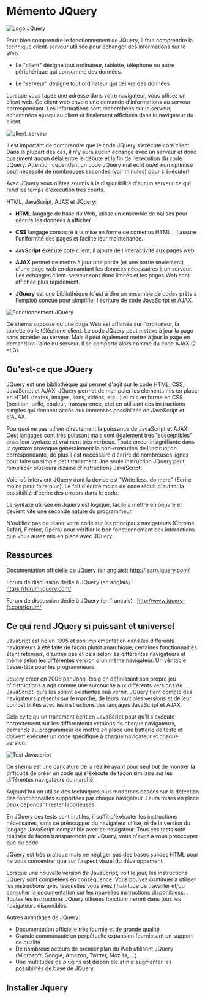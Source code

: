 # Mémento JQuery

![Logo JQuery](Jquery.png)


Pour bien comprendre le fonctionnement de JQuery, il faut comprendre la technique client-serveur utilisée pour échanger des informations sur le Web.

* Le "client" désigne tout ordinateur, tablette, téléphone  ou autre périphérique qui consomme des données.

* Le "serveur" désigne tout ordinateur qui délivre des données

Lorsque vous tapez une adresse dans votre navigateur, vous utlisez un client web. Ce client web envoie une demande d'informations au serveur correspondant. Les informations sont recherchées sur le serveur, acheminées ajusqu'au client et finalement affichées dans le navigateur du client.

![client_serveur](client_serveur.png)

Il est important de comprendre que le code JQuery s'exécute coté client. Dans la plupart des cas, il n'y aura aucun échange avec un serveur et donc quasiment aucun délai entre le débute et la fin de l'exécution du code JQuery. Attention cependant un code JQuery mal écrit ou/et non optimisé peut nécessité de nombreuses secondes (voir minutes) pour s'éxécuter!

Avec JQuery vous n'êtes soumis à la disponibilité d'aucun serveur ce qui rend les temps d'éxécution très courts.

HTML, JavaScript, AJAX et JQuery:

* **HTML** langage de base du Web, utilise un ensemble de balises pour décrire les données à afficher

* **CSS** langage consacré à la mise en forme de contenus HTML . Il assure l'uniformité des pages et facilite leur maintenance.

* **JavScript** éxécuté coté client, il ajoute de l'interactivité aux pages web

* **AJAX** permet de mettre à jour une partie (et une partie seulement) d'une page web en demandant les données nécessaires à un serveur. Les échanges client-serveur sont donc limités et les pages Web sont affichée plus rapidement.

* **JQuery** est une bibliothèque (c'est à dire un ensemble de codes prêts à l'emploi) conçue pour simplifier l'écriture de code JavaScript et AJAX.

![Fonctionnement JQuery](fonctionnement_jquery.png)

Ce shéma suppose qu'une page Web est affichée sur l'ordinateur, la tablette ou le téléphone client. Le code JQuery peut mettrre à jour la page sans accéder au serveur. Mais il peut également mettre à jour la page en demandant l'aide du serveur. Il se comporte alors comme du code AJAX (2 et 3).


## Qu'est-ce que JQuery

JQuery est une bibliothèque qui permet d'agit sur le code HTML, CSS, JavaScript et AJAX. JQuery permet de manipuler les éléments mis en place en HTML (textes, images, liens, vidéos, etc...) et mis en forme en CSS (position, taille, couleur, transparence, etc) en utilisant des instructions simples qui donnent accès aux immenses possibilités de JavaScript et d'AJAX.

Pourquoi ne pas utliser directement la puissance de JavaScript et AJAX. Cest langages sont très puissant mais sont également très "susceptibles" dnas leur syntaxe et vraiment très verbeux. Toute erreur insignifiante dans la syntaxe provoque généralement la non-exécution de l'instruction correspondante, de plus il est nécessaire d'écrire de nombreuses lignes pour faire un simple petit traitement.Une seule instruction JQuery peut remplacer plusieurs dizaine d'instructions JavaScript!

Voici où intervient JQuery dont la devise est "Write less, do more" (Ecrire moins pour faire plus). Le fait d'écrire moins de code réduit d'autant la possibilité d'écrire des erreurs dans le code.

La syntaxe utilisée en Jquery est logique, facile à mettre en oeuvre et devient vite une seconde nature du programmeur.

N'oubliez pas de tester votre code sur les principaux navigateurs (Chrome, Safari, Firefox, Opéra) pour vérifier le bon fonctionnement des interactions que vous aurez mis en place avec JQuery.

## Ressources

Documentation officielle de JQuery (en anglais): http://learn.jquery.com/

Forum de discussion dédié à JQuery (en anglais) : https://forum.jquery.com/

Forum de discussion dédié à JQuery (en français) : http://www.jquery-fr.com/forum/


## Ce qui rend JQuery si puissant et universel

JavaSript est né en 1995 et son implémentation dans les différents navigateurs à été faite de façon plutôt anarchique, certaines fonctionnalités étant retenues, d'autres pas et cela selon les différentes navigateurs et même selon les différentes version d'un même navigateur. Un véritable casse-tête pour les programmeurs.

Jquery créer en 2006 par John Resig en définissant son propre jeu d'instructions a agit comme une surcouche aux différents versions de JavaScript, qu'elles soient existantes ouà vernir. JQuery tient compte des navigateurs présents sur le marché, de leurs multiples versions et de leur compatibilités avec les instructions des langages JavaScript et AJAX.

Cela évite qu'un traitement écrit en JavaScript pour qu'il s'exécute correctement sur les différentents versions de chaque navigateurs, demande au programmeur de mettre en place une batterie de teste et doivent exécuter un code spécifique à chaque navigateur et chaque version.

![Test Javascript](test_javascript.png)

Ce shéma est une caricature de la réalité ayant pour seul but de montrer la difficulté de créer un code qui s'éxécute de façon similaire sur les différentes navigateurs du marché.

Aujourd'hui on utilise des techniques plus modernes basées sur la détection des fonctionnalités supportées par chaque navigateur. Leurs mises en place peux cependant rester laborieuses.

En JQuery ces tests sont inutiles, il suffit d'éxécuter les instructions nécessaires, sans se préocupper du navigateur utlisé, ni de la version du langage JavaScript compatible avec ce navigateur. Tous ces tests sotn réalisés de façon transparencte par JQuery, vous n'avez à vous préoccuper que du code.

JQuery est très pratique mais ne négliger pas des bases solides HTML pour ne vous concentrer que sur l'aspect visuel du développement.

Lorsque une nouvelle version de JavaScript, voit le jour, les instructions JQuery sont complétées en conséquence. Vous pouvez continuer à utiliser les instructions qvec lesquelles vous avez l'habitude de travailler et/ou consulter la documentation sur les nouvelles instructions disponibless. . Toutes les instructions JQuery utlisées fonctionnneront dans tous les navigateurs disponibles.

Autres avantages de JQuery:

* Documentation officielle très fournie et de grande qualité
* Grande communauté en perpétuelle expansion fournissant un support de qualité
* De nombreux acteurs de premier plan du Web utilisent JQuery (Microsoft, Google, Amazon, Twitter, Mozilla, ...)
* Une multitudes de plugins est disponible afin d'augmenter les possibilités de base de JQuery.

## Installer Jquery
